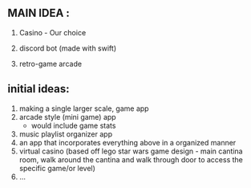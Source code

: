 ## MAIN IDEA :

1. Casino - Our choice


2. discord bot (made with swift)
3. retro-game arcade


## initial ideas:

1.  making a single larger scale, game app 
2. arcade style (mini game) app
     - would include game stats
3. music playlist organizer app
4. an app that incorporates everything above in a organized manner
5. virtual casino (based off lego star wars game design - main cantina room, walk around the cantina and walk through door to access the specific game/or level)
6. ...
